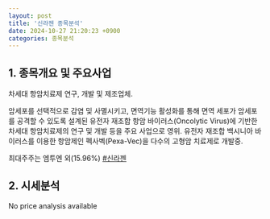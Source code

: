 ```yaml
---
layout: post
title: '신라젠 종목분석'
date: 2024-10-27 21:20:23 +0900
categories: 종목분석
---
```


## 1. 종목개요 및 주요사업

차세대 항암치료제 연구, 개발 및 제조업체. 

암세포를 선택적으로 감염 및 사멸시키고, 면역기능 활성화를 통해 면역 세포가 암세포를 공격할 수 있도록 설계된 유전자 재조합 항암 바이러스(Oncolytic Virus)에 기반한 차세대 항암치료제의 연구 및 개발 등을 주요 사업으로 영위. 유전자 재조합 백시니아 바이러스를 이용한 항암제인 펙사벡(Pexa-Vec)을 다수의 고형암 치료제로 개발중. 

최대주주는 엠투엔 외(15.96%)
[#신라젠](#)

## 2. 시세분석

No price analysis available

